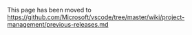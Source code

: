 This page has been moved to https://github.com/Microsoft/vscode/tree/master/wiki/project-management/previous-releases.md